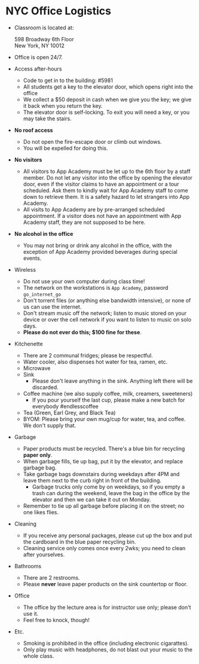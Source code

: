 # NYC Office Logistics

* Classroom is located at:

    598 Broadway
    6th Floor  
    New York, NY 10012

* Office is open 24/7.
* Access after-hours
    * Code to get in to the building: #5981
    * All students get a key to the elevator door, which opens right into the office
    * We collect a $50 deposit in cash when we give you the key; we give it back when
      you return the key.
    * The elevator door is self-locking. To exit you will need a key, or you may take
      the stairs.
* **No roof access**
    * Do not open the fire-escape door or climb out windows.
    * You will be expelled for doing this.
* **No visitors**
    * All visitors to App Academy must be let up to the 6th floor by
      a staff member. Do not let any visitor into the office by opening the 
      elevator door, even if the visitor claims to have an appointment or a tour 
      scheduled. Ask them to kindly wait for App Academy staff to come down to 
      retrieve them. It is a safety hazard to let strangers into App Academy.
    * All visits to App Academy are by pre-arranged scheduled appointment. If a
      visitor does not have an appointment with App Academy staff, they are not
      supposed to be here.
* **No alcohol in the office**
    * You may not bring or drink any alcohol in the office, with the exception 
      of App Academy provided beverages during special events.
* Wireless
    * Do not use your own computer during class time!
    * The network on the workstations is `App Academy`, password `go_internet_go`
    * Don't torrent files (or anything else bandwidth intensive), or
      none of us can use the internet.
    * Don't stream music off the network; listen to music stored on
      your device or over the cell network if you want to listen to
      music on solo days.
    * **Please do not ever do this; $100 fine for these**.
* Kitchenette
    * There are 2 communal fridges; please be respectful.
    * Water cooler, also dispenses hot water for tea, ramen, etc.
    * Microwave
    * Sink
      * Please don't leave anything in the sink. Anything left there will be discarded.
    * Coffee machine (we also supply coffee, milk, creamers, sweeteners)
      * If you pour yourself the last cup, please make a new batch for everybody #endlesscoffee  
    * Tea (Green, Earl Grey, and Black Tea)
    * BYOM: Please bring your own mug/cup for water, tea, and coffee. We don't supply that.
* Garbage
    * Paper products must be recycled. There's a blue bin for recycling **paper only**.
    * When garbage fills, tie up bag, put it by the elevator, and replace garbage bag.
    * Take garbage bags downstairs during weekdays after 4PM and leave them next to the curb right in front of the building.
      * Garbage trucks only come by on weekdays, so if you empty a trash can during the weekend, leave the bag in the office by the elevator and then we can take it out on Monday.
    * Remember to tie up all garbage before placing it on the street; no one likes flies.
* Cleaning
    * If you receive any personal packages, please cut up the box and
      put the cardboard in the blue paper recycling bin.
    * Cleaning service only comes once every 2wks; you need to clean after
      yourselves.
* Bathrooms
    * There are 2 restrooms.
    * Please **never** leave paper products on the sink countertop or floor.
* Office
    * The office by the lecture area is for instructor use only; please don't use it.
    * Feel free to knock, though!
* Etc.
    * Smoking is prohibited in the office (including electronic cigarattes).
    * Only play music with headphones, do not blast out your music to the whole class.
